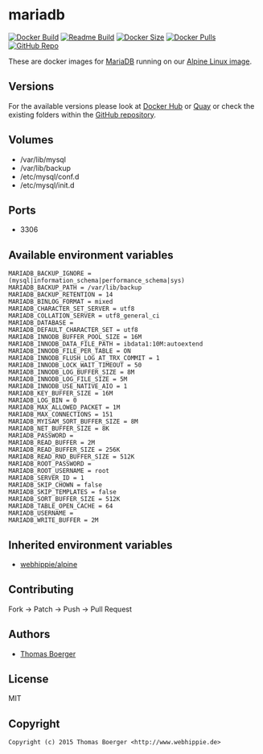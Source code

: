 # mariadb

[![Docker Build](https://github.com/dockhippie/mariadb/workflows/docker/badge.svg)](https://github.com/dockhippie/mariadb/actions?query=workflow%3Adocker) [![Readme Build](https://github.com/dockhippie/mariadb/workflows/readme/badge.svg)](https://github.com/dockhippie/mariadb/actions?query=workflow%3Areadme) [![Docker Size](https://img.shields.io/docker/image-size/webhippie/mariadb/latest)](#) [![Docker Pulls](https://img.shields.io/docker/pulls/webhippie/mariadb)](https://hub.docker.com/r/webhippie/mariadb) [![GitHub Repo](https://img.shields.io/badge/github-repo-yellowgreen)](https://github.com/dockhippie/mariadb)

These are docker images for [MariaDB](https://mariadb.org) running on our [Alpine Linux image](https://github.com/dockhippie/alpine).

## Versions

For the available versions please look at [Docker Hub](https://hub.docker.com/r/webhippie/mariadb/tags) or [Quay](https://quay.io/repository/webhippie/mariadb?tab=tags) or check the existing folders within the [GitHub repository](https://github.com/dockhippie/mariadb).

## Volumes

* /var/lib/mysql
* /var/lib/backup
* /etc/mysql/conf.d
* /etc/mysql/init.d

## Ports

* 3306

## Available environment variables

```console
MARIADB_BACKUP_IGNORE = (mysql|information_schema|performance_schema|sys)
MARIADB_BACKUP_PATH = /var/lib/backup
MARIADB_BACKUP_RETENTION = 14
MARIADB_BINLOG_FORMAT = mixed
MARIADB_CHARACTER_SET_SERVER = utf8
MARIADB_COLLATION_SERVER = utf8_general_ci
MARIADB_DATABASE =
MARIADB_DEFAULT_CHARACTER_SET = utf8
MARIADB_INNODB_BUFFER_POOL_SIZE = 16M
MARIADB_INNODB_DATA_FILE_PATH = ibdata1:10M:autoextend
MARIADB_INNODB_FILE_PER_TABLE = ON
MARIADB_INNODB_FLUSH_LOG_AT_TRX_COMMIT = 1
MARIADB_INNODB_LOCK_WAIT_TIMEOUT = 50
MARIADB_INNODB_LOG_BUFFER_SIZE = 8M
MARIADB_INNODB_LOG_FILE_SIZE = 5M
MARIADB_INNODB_USE_NATIVE_AIO = 1
MARIADB_KEY_BUFFER_SIZE = 16M
MARIADB_LOG_BIN = 0
MARIADB_MAX_ALLOWED_PACKET = 1M
MARIADB_MAX_CONNECTIONS = 151
MARIADB_MYISAM_SORT_BUFFER_SIZE = 8M
MARIADB_NET_BUFFER_SIZE = 8K
MARIADB_PASSWORD =
MARIADB_READ_BUFFER = 2M
MARIADB_READ_BUFFER_SIZE = 256K
MARIADB_READ_RND_BUFFER_SIZE = 512K
MARIADB_ROOT_PASSWORD =
MARIADB_ROOT_USERNAME = root
MARIADB_SERVER_ID = 1
MARIADB_SKIP_CHOWN = false
MARIADB_SKIP_TEMPLATES = false
MARIADB_SORT_BUFFER_SIZE = 512K
MARIADB_TABLE_OPEN_CACHE = 64
MARIADB_USERNAME =
MARIADB_WRITE_BUFFER = 2M
```

## Inherited environment variables

*  [webhippie/alpine](https://github.com/dockhippie/alpine#available-environment-variables)

## Contributing

Fork -> Patch -> Push -> Pull Request

## Authors

*  [Thomas Boerger](https://github.com/tboerger)

## License

MIT

## Copyright

```console
Copyright (c) 2015 Thomas Boerger <http://www.webhippie.de>
```
